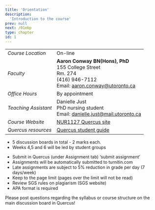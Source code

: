```yaml
---
title: 'Orientation'
description:
  'Introduction to the course'
prev: null
next: /01ebp
type: chapter
id: 1
---
```


<exercise id="1" title="Course overview" type="slides">



</exercise>

<exercise id="2" title="Contact details">

|     |     |
| --- | --- |
|*Course Location* |  On-line  |
| *Faculty* | **Aaron Conway BN(Hons), PhD**<br>155 College Street<br>Rm. 274<br>(416) 946-7112 <br> Email: aaron.conway@utoronto.ca|
| *Office Hours* | By appointment |
|*Teaching Assistant* | Danielle Just<br> PhD nursing student<br>Email: danielle.just@mail.utoronto.ca|
| *Course Website* | [NUR1127 Quercus site](https://q.utoronto.ca/courses/140300/) |
| *Quercus resources* | [Quercus student guide](https://q.utoronto.ca/courses/46670)|

</exercise>

<exercise id="3" title="Course structure" type="slides">



</exercise>

<exercise id="4" title="Weekly learning content on Quercus" type="slides">


</exercise>

<exercise id="5" title="Discussion boards" type="slides">

- 5 discussion boards in total - 2 marks each.
- Weeks 4,5 and 6 will be led by student groups

</exercise>

<exercise id="6" title="Assignment requirements">


- Submit in Quercus (under Assignment tab) ‘submit assignment’
- Assignments will be automatically submitted to turnitin.com
- Late assignments are subject to 5% reduction in grade per day (7 days/week)
- Keep to the page limit (pages over the limit will not be read)
- Review SGS rules on plagiarism (SGS website)
- APA format is required

</exercise>

<exercise id="7" title="Assignment information" type="slides">



</exercise>

<exercise id="8" title="Questions about the course">

Please post questions regarding the syllabus or course structure on the main discussion board in Quercus!

</exercise>
